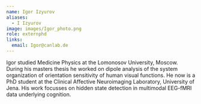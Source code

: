 ```yaml
---
name: Igor Izyurov
aliases:
  - I Izyurov
image: images/Igor_photo.png
role: externphd
links:
  email: Igor@canlab.de
---
```


Igor studied Medicine Physics at the Lomonosov University, Moscow. During his masters thesis he worked on dipole analysis of the system organization of orientation sensitivity of human visual functions. He now is a PhD student at the Clinical Affective Neuroimaging Laboratory, University of Jena. His work focusses on hidden state detection in multimodal EEG-fMRI data underlying cognition. 